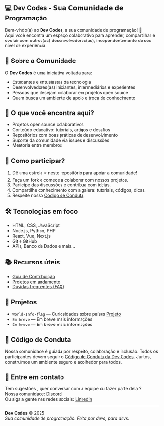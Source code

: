 ## 💻 Dev Codes - 𝗦𝘂𝗮 𝗖𝗼𝗺𝘂𝗻𝗶𝗱𝗮𝗱𝗲 𝗱𝗲 Programação

Bem-vindo(a) ao **Dev Codes**, a sua comunidade de programação! 🚀  
Aqui você encontra um espaço colaborativo para aprender, compartilhar e evoluir com outros(as) desenvolvedores(as), independentemente do seu nível de experiência.

## 👥 Sobre a Comunidade

O **Dev Codes** é uma iniciativa voltada para:

- Estudantes e entusiastas da tecnologia
- Desenvolvedores(as) iniciantes, intermediários e experientes
- Pessoas que desejam colaborar em projetos open source
- Quem busca um ambiente de apoio e troca de conhecimento

## 📌 O que você encontra aqui?

- Projetos open source colaborativos
- Conteúdo educativo: tutoriais, artigos e desafios
- Repositórios com boas práticas de desenvolvimento
- Suporte da comunidade via issues e discussões
- Mentoria entre membros

## 🤝 Como participar?

1. Dê uma estrela ⭐ neste repositório para apoiar a comunidade!
2. Faça um fork e comece a colaborar com nossos projetos.
3. Participe das discussões e contribua com ideias.
4. Compartilhe conhecimento com a galera: tutoriais, códigos, dicas.
5. Respeite nosso [Código de Conduta](#-código-de-conduta).

## 🛠️ Tecnologias em foco

- HTML, CSS, JavaScript
- Node.js, Python, PHP
- React, Vue, Next.js
- Git e GitHub
- APIs, Banco de Dados e mais...

## 📚 Recursos úteis

- [Guia de Contribuição](CONTRIBUTING.md)
- [Projetos em andamento](#-projetos)
- [Dúvidas frequentes (FAQ)](#-faq)

## 🧠 Projetos

- `World-Info-flag` — Curiosidades sobre países [Projeto](https://github.com/DocCaio/World-Info-flag)
- `Em breve` —  Em breve mais informações
- `Em breve` —  Em breve mais informações

## 📜 Código de Conduta

Nossa comunidade é guiada por respeito, colaboração e inclusão. Todos os participantes devem seguir o [Código de Conduta da Dev Codes](CODE_OF_CONDUCT.md). Juntos, construímos um ambiente seguro e acolhedor para todos.

## 📣 Entre em contato 

Tem sugestões , quer conversar com a equipe ou fazer parte dela ?  
Nossa comunidade: [Discord](https://discord.gg/YgVxSX8PVr)  
Ou siga a gente nas redes sociais: [Linkedin](https://www.linkedin.com/company/nucleo-dev-codes/)

---

**Dev Codes** © 2025  
*Sua comunidade de programação. Feita por devs, para devs.*
